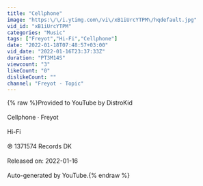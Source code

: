 ```yaml
---
title: "Cellphone"
image: "https:\/\/i.ytimg.com\/vi\/xB1iUrcYTPM\/hqdefault.jpg"
vid_id: "xB1iUrcYTPM"
categories: "Music"
tags: ["Freyot","Hi-Fi","Cellphone"]
date: "2022-01-18T07:48:57+03:00"
vid_date: "2022-01-16T23:37:33Z"
duration: "PT3M14S"
viewcount: "3"
likeCount: "0"
dislikeCount: ""
channel: "Freyot - Topic"
---
```

{% raw %}Provided to YouTube by DistroKid<br /><br />Cellphone · Freyot<br /><br />Hi-Fi<br /><br />℗ 1371574 Records DK<br /><br />Released on: 2022-01-16<br /><br />Auto-generated by YouTube.{% endraw %}
